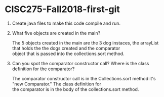 # CISC275-Fall2018-first-git
1. Create java files to make this code compile and run.

2. What five objects are created in the main?
 
    The 5 objects created in the main are the 3 dog instaces, the arrayList that holds the the dogs created and the comparator          
    object that is passed into the collections.sort method.
    
3. Can you spot the comparator constructor call? Where is the class definition for the comparator?
   
   The comparator constructor call is in the Collections.sort method it's "new Comparator<Animal>." The class definition for               
    the comparator is in the body of the collections.sort method.

